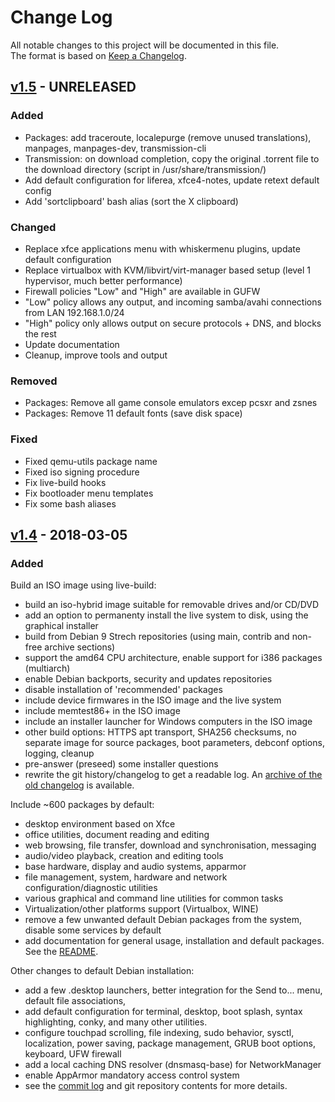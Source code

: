 # Change Log

All notable changes to this project will be documented in this file.  
The format is based on [Keep a Changelog](http://keepachangelog.com/).

## [v1.5](https://github.com/nodiscc/dbu/releases/tag/1.5) - UNRELEASED

### Added

 * Packages: add traceroute, localepurge (remove unused translations), manpages, manpages-dev, transmission-cli
 * Transmission: on download completion, copy the original .torrent file to the download directory (script in /usr/share/transmission/)
 * Add default configuration for liferea, xfce4-notes, update retext default config
 * Add 'sortclipboard' bash alias (sort the X clipboard)

### Changed

 * Replace xfce applications menu with whiskermenu plugins, update default configuration
 * Replace virtualbox with KVM/libvirt/virt-manager based setup (level 1 hypervisor, much better performance)
 * Firewall policies "Low" and "High" are available in GUFW
  * "Low" policy allows any output, and incoming samba/avahi connections from LAN 192.168.1.0/24
  * "High" policy only allows output on secure protocols + DNS, and blocks the rest
 * Update documentation
 * Cleanup, improve tools and output

### Removed

 * Packages: Remove all game console emulators excep pcsxr and zsnes
 * Packages: Remove 11 default fonts (save disk space)

### Fixed

 * Fixed qemu-utils package name
 * Fixed iso signing procedure
 * Fix live-build hooks
 * Fix bootloader menu templates
 * Fix some bash aliases

<!--
### Security
### Deprecated
-->


## [v1.4](https://github.com/nodiscc/dbu/releases/tag/1.4) - 2018-03-05

### Added

Build an ISO image using live-build:
 - build an iso-hybrid image suitable for removable drives and/or CD/DVD
 - add an option to permanenty install the live system to disk, using the graphical installer
 - build from Debian 9 Strech repositories (using main, contrib and non-free archive sections)
 - support the amd64 CPU architecture, enable support for i386 packages (multiarch)
 - enable Debian backports, security and updates repositories
 - disable installation of 'recommended' packages
 - include device firmwares in the ISO image and the live system
 - include memtest86+ in the ISO image
 - include an installer launcher for Windows computers in the ISO image
 - other build options: HTTPS apt transport, SHA256 checksums, no separate image for source packages, boot parameters, debconf options, logging, cleanup
 - pre-answer (preseed) some installer questions
 - rewrite the git history/changelog to get a readable log. An [archive of the old changelog](https://github.com/dbu/blob/master/doc/changelog-archive.md) is available.

Include ~600 packages by default:
 - desktop environment based on Xfce
 - office utilities, document reading and editing
 - web browsing, file transfer, download and synchronisation, messaging
 - audio/video playback, creation and editing tools
 - base hardware, display and audio systems, apparmor
 - file management, system, hardware and network configuration/diagnostic utilities
 - various graphical and command line utilities for common tasks
 - Virtualization/other platforms support (Virtualbox, WINE)
 - remove a few unwanted default Debian packages from the system, disable some services by default
 - add documentation for general usage, installation and default packages. See the [README](https:/github.com/nodiscc/dbu/blob/master/README.md).

Other changes to default Debian installation:
 - add a few .desktop launchers, better integration for the Send to... menu, default file associations, 
 - add default configuration for terminal, desktop, boot splash, syntax highlighting, conky, and many other utilities.
 - configure touchpad scrolling, file indexing, sudo behavior, sysctl, localization, power saving, package management, GRUB boot options, keyboard, UFW firewall
 - add a local caching DNS resolver (dnsmasq-base) for NetworkManager
 - enable AppArmor mandatory access control system
 - see the [commit log](https://github.com/nodiscc/dbu/commits) and git repository contents for more details.

<!--
### Added
### Changed
### Removed
### Fixed
### Security
### Deprecated
-->
